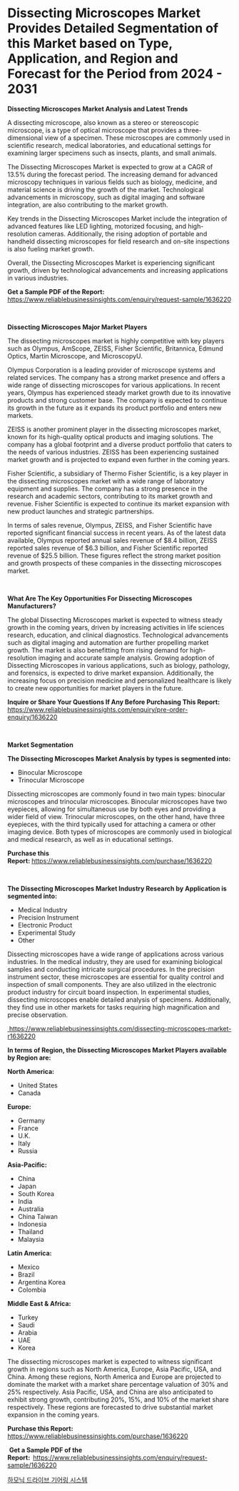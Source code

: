 <p><h1>Dissecting Microscopes Market Provides Detailed Segmentation of this Market based on Type, Application, and Region and Forecast for the Period from 2024 - 2031</h1></p><p><strong>Dissecting Microscopes Market Analysis and Latest Trends</strong></p>
<p><p>A dissecting microscope, also known as a stereo or stereoscopic microscope, is a type of optical microscope that provides a three-dimensional view of a specimen. These microscopes are commonly used in scientific research, medical laboratories, and educational settings for examining larger specimens such as insects, plants, and small animals.</p><p>The Dissecting Microscopes Market is expected to grow at a CAGR of 13.5% during the forecast period. The increasing demand for advanced microscopy techniques in various fields such as biology, medicine, and material science is driving the growth of the market. Technological advancements in microscopy, such as digital imaging and software integration, are also contributing to the market growth.</p><p>Key trends in the Dissecting Microscopes Market include the integration of advanced features like LED lighting, motorized focusing, and high-resolution cameras. Additionally, the rising adoption of portable and handheld dissecting microscopes for field research and on-site inspections is also fueling market growth.</p><p>Overall, the Dissecting Microscopes Market is experiencing significant growth, driven by technological advancements and increasing applications in various industries.</p></p>
<p><strong>Get a Sample PDF of the Report:&nbsp;</strong> <a href="https://www.reliablebusinessinsights.com/enquiry/request-sample/1636220">https://www.reliablebusinessinsights.com/enquiry/request-sample/1636220</a></p>
<p>&nbsp;</p>
<p><strong>Dissecting Microscopes Major Market Players</strong></p>
<p><p>The dissecting microscopes market is highly competitive with key players such as Olympus, AmScope, ZEISS, Fisher Scientific, Britannica, Edmund Optics, Martin Microscope, and MicroscopyU. </p><p>Olympus Corporation is a leading provider of microscope systems and related services. The company has a strong market presence and offers a wide range of dissecting microscopes for various applications. In recent years, Olympus has experienced steady market growth due to its innovative products and strong customer base. The company is expected to continue its growth in the future as it expands its product portfolio and enters new markets.</p><p>ZEISS is another prominent player in the dissecting microscopes market, known for its high-quality optical products and imaging solutions. The company has a global footprint and a diverse product portfolio that caters to the needs of various industries. ZEISS has been experiencing sustained market growth and is projected to expand even further in the coming years.</p><p>Fisher Scientific, a subsidiary of Thermo Fisher Scientific, is a key player in the dissecting microscopes market with a wide range of laboratory equipment and supplies. The company has a strong presence in the research and academic sectors, contributing to its market growth and revenue. Fisher Scientific is expected to continue its market expansion with new product launches and strategic partnerships.</p><p>In terms of sales revenue, Olympus, ZEISS, and Fisher Scientific have reported significant financial success in recent years. As of the latest data available, Olympus reported annual sales revenue of $8.4 billion, ZEISS reported sales revenue of $6.3 billion, and Fisher Scientific reported revenue of $25.5 billion. These figures reflect the strong market position and growth prospects of these companies in the dissecting microscopes market.</p></p>
<p>&nbsp;</p>
<p><strong>What Are The Key Opportunities For Dissecting Microscopes Manufacturers?</strong></p>
<p><p>The global Dissecting Microscopes market is expected to witness steady growth in the coming years, driven by increasing activities in life sciences research, education, and clinical diagnostics. Technological advancements such as digital imaging and automation are further propelling market growth. The market is also benefitting from rising demand for high-resolution imaging and accurate sample analysis. Growing adoption of Dissecting Microscopes in various applications, such as biology, pathology, and forensics, is expected to drive market expansion. Additionally, the increasing focus on precision medicine and personalized healthcare is likely to create new opportunities for market players in the future.</p></p>
<p><strong>Inquire or Share Your Questions If Any Before Purchasing This Report:</strong> <a href="https://www.reliablebusinessinsights.com/enquiry/pre-order-enquiry/1636220">https://www.reliablebusinessinsights.com/enquiry/pre-order-enquiry/1636220</a></p>
<p>&nbsp;</p>
<p><strong>Market Segmentation</strong></p>
<p><strong>The Dissecting Microscopes Market Analysis by types is segmented into:</strong></p>
<p><ul><li>Binocular Microscope</li><li>Trinocular Microscope</li></ul></p>
<p><p>Dissecting microscopes are commonly found in two main types: binocular microscopes and trinocular microscopes. Binocular microscopes have two eyepieces, allowing for simultaneous use by both eyes and providing a wider field of view. Trinocular microscopes, on the other hand, have three eyepieces, with the third typically used for attaching a camera or other imaging device. Both types of microscopes are commonly used in biological and medical research, as well as in educational settings.</p></p>
<p><strong>Purchase this Report:&nbsp;</strong><a href="https://www.reliablebusinessinsights.com/purchase/1636220">https://www.reliablebusinessinsights.com/purchase/1636220</a></p>
<p>&nbsp;</p>
<p><strong>The Dissecting Microscopes Market Industry Research by Application is segmented into:</strong></p>
<p><ul><li>Medical Industry</li><li>Precision Instrument</li><li>Electronic Product</li><li>Experimental Study</li><li>Other</li></ul></p>
<p><p>Dissecting microscopes have a wide range of applications across various industries. In the medical industry, they are used for examining biological samples and conducting intricate surgical procedures. In the precision instrument sector, these microscopes are essential for quality control and inspection of small components. They are also utilized in the electronic product industry for circuit board inspection. In experimental studies, dissecting microscopes enable detailed analysis of specimens. Additionally, they find use in other markets for tasks requiring high magnification and precise observation.</p></p>
<p><a href="https://www.reliablebusinessinsights.com/dissecting-microscopes-market-r1636220">&nbsp;https://www.reliablebusinessinsights.com/dissecting-microscopes-market-r1636220</a></p>
<p><strong>In terms of Region, the Dissecting Microscopes Market Players available by Region are:</strong></p>
<p>
    <p> <strong> North America: </strong>
        <ul>
            <li>United States</li>
            <li>Canada</li>
        </ul>
        </p> 
    <p> <strong> Europe: </strong>
        <ul>
            <li>Germany</li>
            <li>France</li>
            <li>U.K.</li>
            <li>Italy</li>
            <li>Russia</li>
        </ul>
        </p> 
    <p> <strong> Asia-Pacific: </strong>
        <ul>
            <li>China</li>
            <li>Japan</li>
            <li>South Korea</li>
            <li>India</li>
            <li>Australia</li>
            <li>China Taiwan</li>
            <li>Indonesia</li>
            <li>Thailand</li>
            <li>Malaysia</li>
        </ul>
        </p> 
    <p> <strong> Latin America: </strong>
        <ul>
            <li>Mexico</li>
            <li>Brazil</li>
            <li>Argentina Korea</li>
            <li>Colombia</li>
        </ul>
        </p> 
    <p> <strong> Middle East & Africa: </strong>
        <ul>
            <li>Turkey</li>
            <li>Saudi</li>
            <li>Arabia</li>
            <li>UAE</li>
            <li>Korea</li>
        </ul>
    </p>
    </p>
<p><p>The dissecting microscopes market is expected to witness significant growth in regions such as North America, Europe, Asia Pacific, USA, and China. Among these regions, North America and Europe are projected to dominate the market with a market share percentage valuation of 30% and 25% respectively. Asia Pacific, USA, and China are also anticipated to exhibit strong growth, contributing 20%, 15%, and 10% of the market share respectively. These regions are forecasted to drive substantial market expansion in the coming years.</p></p>
<p><strong>Purchase this Report: </strong><a href="https://www.reliablebusinessinsights.com/purchase/1636220">https://www.reliablebusinessinsights.com/purchase/1636220</a></p>
<p>&nbsp;<strong>Get a Sample PDF of the Report:&nbsp;&nbsp;</strong><a href="https://www.reliablebusinessinsights.com/enquiry/request-sample/1636220">https://www.reliablebusinessinsights.com/enquiry/request-sample/1636220</a></p>
<p><strong></strong></p>
<p><p><a href="https://medium.com/@constantinvon/%ED%95%98%EB%AA%A8%EB%8B%89-%EB%93%9C%EB%9D%BC%EC%9D%B4%EB%B8%8C-%EA%B8%B0%EC%96%B4%EB%A7%81-%EC%8B%9C%EC%8A%A4%ED%85%9C-%EC%8B%9C%EC%9E%A5%EC%9D%98-%EC%8B%AC%EC%B8%B5-%EB%B6%84%EC%84%9D-%ED%8A%B8%EB%A0%8C%EB%93%9C-%EC%8B%9C%EC%9E%A5-%EC%84%B8%EB%B6%84%ED%99%94-%EB%B0%8F-%EA%B2%BD%EC%9F%81-%EB%B6%84%EC%84%9D-1a22273dbdd3">하모닉 드라이브 기어링 시스템</a></p></p>